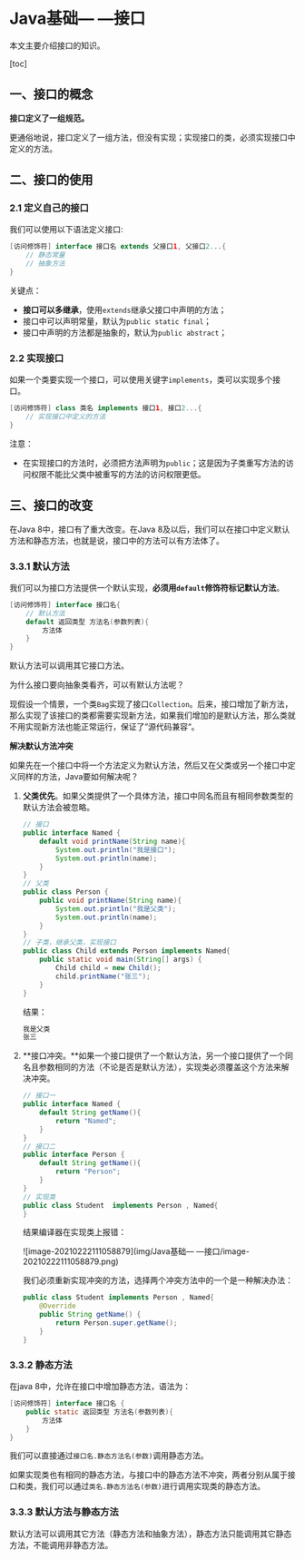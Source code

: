 # Java基础— —接口

本文主要介绍接口的知识。

[toc]

## 一、接口的概念

**接口定义了一组规范。**

更通俗地说，接口定义了一组方法，但没有实现；实现接口的类，必须实现接口中定义的方法。



## 二、接口的使用

### 2.1 定义自己的接口

我们可以使用以下语法定义接口:

```java
[访问修饰符] interface 接口名 extends 父接口1, 父接口2...{
 	// 静态常量
    // 抽象方法
}
```

关键点：

- **接口可以多继承**，使用`extends`继承父接口中声明的方法；
- 接口中可以声明常量，默认为`public static final`；
- 接口中声明的方法都是抽象的，默认为`public abstract`；



### 2.2 实现接口

如果一个类要实现一个接口，可以使用关键字`implements`，类可以实现多个接口。

```java
[访问修饰符] class 类名 implements 接口1, 接口2...{
    // 实现接口中定义的方法
}
```

注意：

- 在实现接口的方法时，必须把方法声明为`public`；这是因为子类重写方法的访问权限不能比父类中被重写的方法的访问权限更低。



## 三、接口的改变

在Java 8中，接口有了重大改变。在Java 8及以后，我们可以在接口中定义默认方法和静态方法，也就是说，接口中的方法可以有方法体了。

### 3.3.1 默认方法

我们可以为接口方法提供一个默认实现，**必须用`default`修饰符标记默认方法**。

```java
[访问修饰符] interface 接口名{
    // 默认方法
    default 返回类型 方法名(参数列表){
        方法体
    }
}
```

默认方法可以调用其它接口方法。

为什么接口要向抽象类看齐，可以有默认方法呢？

现假设一个情景，一个类`Bag`实现了接口`Collection`。后来，接口增加了新方法，那么实现了该接口的类都需要实现新方法，如果我们增加的是默认方法，那么类就不用实现新方法也能正常运行，保证了”源代码兼容“。



**解决默认方法冲突**

如果先在一个接口中将一个方法定义为默认方法，然后又在父类或另一个接口中定义同样的方法，Java要如何解决呢？

1. **父类优先**。如果父类提供了一个具体方法，接口中同名而且有相同参数类型的默认方法会被忽略。

   ```java
   // 接口
   public interface Named {
       default void printName(String name){
           System.out.println("我是接口");
           System.out.println(name);
       }
   }
   // 父类
   public class Person {
       public void printName(String name){
           System.out.println("我是父类");
           System.out.println(name);
       }
   }
   // 子类，继承父类，实现接口
   public class Child extends Person implements Named{
       public static void main(String[] args) {
           Child child = new Child();
           child.printName("张三");
       }
   }
   ```

   结果：

   ```txt
   我是父类
   张三
   ```

   

2. **接口冲突。**如果一个接口提供了一个默认方法，另一个接口提供了一个同名且参数相同的方法（不论是否是默认方法），实现类必须覆盖这个方法来解决冲突。

   ```java
   // 接口一
   public interface Named {
       default String getName(){
           return "Named";
       }
   }
   // 接口二
   public interface Person {
       default String getName(){
           return "Person";
       }
   }
   // 实现类
   public class Student  implements Person , Named{
   }
   ```

   结果编译器在实现类上报错：

   ![image-20210222111058879](img/Java基础— —接口/image-20210222111058879.png)

   我们必须重新实现冲突的方法，选择两个冲突方法中的一个是一种解决办法：

   ```java
   public class Student implements Person , Named{
       @Override
       public String getName() {
           return Person.super.getName();
       }
   }
   ```



### 3.3.2 静态方法

在java 8中，允许在接口中增加静态方法，语法为：

```java
[访问修饰符] interface 接口名 {
    public static 返回类型 方法名(参数列表){
        方法体
    }
}
```

我们可以直接通过`接口名.静态方法名(参数)`调用静态方法。

如果实现类也有相同的静态方法，与接口中的静态方法不冲突，两者分别从属于接口和类，我们可以通过`类名.静态方法名(参数)`进行调用实现类的静态方法。



### 3.3.3 默认方法与静态方法

默认方法可以调用其它方法（静态方法和抽象方法），静态方法只能调用其它静态方法，不能调用非静态方法。